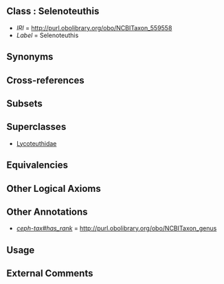 
## Class : Selenoteuthis

 * *IRI* = http://purl.obolibrary.org/obo/NCBITaxon_559558
 * *Label* = Selenoteuthis

## Synonyms


## Cross-references


## Subsets


## Superclasses

 * [Lycoteuthidae](../../NCBITaxon/44/NCBITaxon_93044.md)

## Equivalencies


## Other Logical Axioms


## Other Annotations

 * *[ceph-tax#has_rank](../../ceph-tax#has/nk/ceph-tax#has_rank.md)* = http://purl.obolibrary.org/obo/NCBITaxon_genus

## Usage


## External Comments

